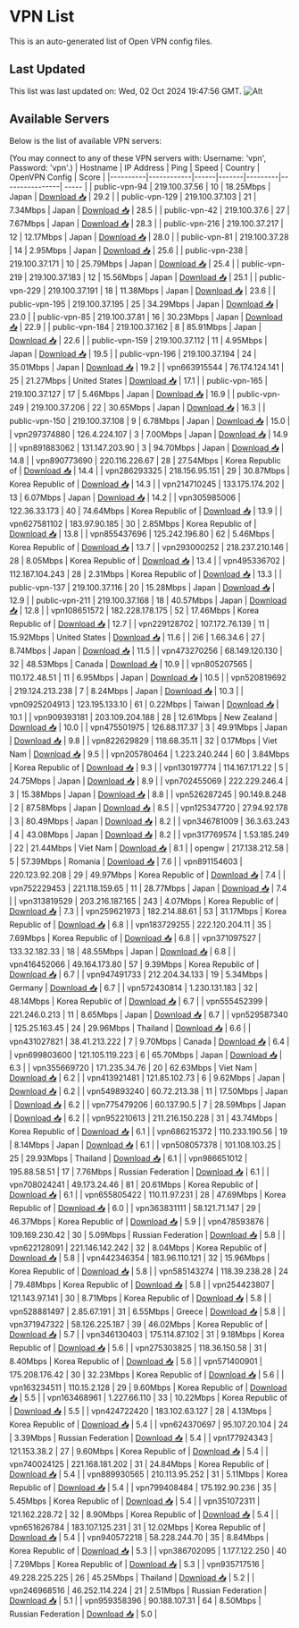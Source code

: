 # VPN List

This is an auto-generated list of Open VPN config files.

## Last Updated

This list was last updated on: Wed, 02 Oct 2024 19:47:56 GMT.
![Alt](https://repobeats.axiom.co/api/embed/186b98318ef1479477931607c1ad7d823f12451f.svg "Repobeats analytics image")

## Available Servers

Below is the list of available VPN servers:

(You may connect to any of these VPN servers with: Username: 'vpn', Password: 'vpn'.)
| Hostname | IP Address | Ping | Speed | Country | OpenVPN Config | Score |
|----------|------------|------|-------|---------|----------------| ----- |
| public-vpn-94 | 219.100.37.56 | 10 | 18.25Mbps | Japan | [Download 📥](./configs/server_0_JP.ovpn) | 29.2 |
| public-vpn-129 | 219.100.37.103 | 21 | 7.34Mbps | Japan | [Download 📥](./configs/server_1_JP.ovpn) | 28.5 |
| public-vpn-42 | 219.100.37.6 | 27 | 7.67Mbps | Japan | [Download 📥](./configs/server_2_JP.ovpn) | 28.3 |
| public-vpn-216 | 219.100.37.217 | 12 | 12.17Mbps | Japan | [Download 📥](./configs/server_3_JP.ovpn) | 28.0 |
| public-vpn-81 | 219.100.37.28 | 14 | 2.95Mbps | Japan | [Download 📥](./configs/server_4_JP.ovpn) | 25.6 |
| public-vpn-238 | 219.100.37.171 | 10 | 25.79Mbps | Japan | [Download 📥](./configs/server_5_JP.ovpn) | 25.4 |
| public-vpn-219 | 219.100.37.183 | 12 | 15.56Mbps | Japan | [Download 📥](./configs/server_6_JP.ovpn) | 25.1 |
| public-vpn-229 | 219.100.37.191 | 18 | 11.38Mbps | Japan | [Download 📥](./configs/server_7_JP.ovpn) | 23.6 |
| public-vpn-195 | 219.100.37.195 | 25 | 34.29Mbps | Japan | [Download 📥](./configs/server_8_JP.ovpn) | 23.0 |
| public-vpn-85 | 219.100.37.81 | 16 | 30.23Mbps | Japan | [Download 📥](./configs/server_9_JP.ovpn) | 22.9 |
| public-vpn-184 | 219.100.37.162 | 8 | 85.91Mbps | Japan | [Download 📥](./configs/server_10_JP.ovpn) | 22.6 |
| public-vpn-159 | 219.100.37.112 | 11 | 4.95Mbps | Japan | [Download 📥](./configs/server_11_JP.ovpn) | 19.5 |
| public-vpn-196 | 219.100.37.194 | 24 | 35.01Mbps | Japan | [Download 📥](./configs/server_12_JP.ovpn) | 19.2 |
| vpn663915544 | 76.174.124.141 | 25 | 21.27Mbps | United States | [Download 📥](./configs/server_13_US.ovpn) | 17.1 |
| public-vpn-165 | 219.100.37.127 | 17 | 5.46Mbps | Japan | [Download 📥](./configs/server_14_JP.ovpn) | 16.9 |
| public-vpn-249 | 219.100.37.206 | 22 | 30.65Mbps | Japan | [Download 📥](./configs/server_15_JP.ovpn) | 16.3 |
| public-vpn-150 | 219.100.37.108 | 9 | 6.78Mbps | Japan | [Download 📥](./configs/server_16_JP.ovpn) | 15.0 |
| vpn297374880 | 126.4.224.107 | 3 | 7.00Mbps | Japan | [Download 📥](./configs/server_17_JP.ovpn) | 14.9 |
| vpn891883062 | 131.147.203.90 | 3 | 94.70Mbps | Japan | [Download 📥](./configs/server_18_JP.ovpn) | 14.8 |
| vpn890773690 | 220.116.226.67 | 28 | 27.54Mbps | Korea Republic of | [Download 📥](./configs/server_19_KR.ovpn) | 14.4 |
| vpn286293325 | 218.156.95.151 | 29 | 30.87Mbps | Korea Republic of | [Download 📥](./configs/server_20_KR.ovpn) | 14.3 |
| vpn214710245 | 133.175.174.202 | 13 | 6.07Mbps | Japan | [Download 📥](./configs/server_21_JP.ovpn) | 14.2 |
| vpn305985006 | 122.36.33.173 | 40 | 74.64Mbps | Korea Republic of | [Download 📥](./configs/server_22_KR.ovpn) | 13.9 |
| vpn627581102 | 183.97.90.185 | 30 | 2.85Mbps | Korea Republic of | [Download 📥](./configs/server_23_KR.ovpn) | 13.8 |
| vpn855437696 | 125.242.196.80 | 62 | 5.46Mbps | Korea Republic of | [Download 📥](./configs/server_24_KR.ovpn) | 13.7 |
| vpn293000252 | 218.237.210.146 | 28 | 8.05Mbps | Korea Republic of | [Download 📥](./configs/server_25_KR.ovpn) | 13.4 |
| vpn495336702 | 112.187.104.243 | 28 | 2.31Mbps | Korea Republic of | [Download 📥](./configs/server_26_KR.ovpn) | 13.3 |
| public-vpn-137 | 219.100.37.116 | 20 | 15.28Mbps | Japan | [Download 📥](./configs/server_27_JP.ovpn) | 12.9 |
| public-vpn-211 | 219.100.37.168 | 18 | 40.57Mbps | Japan | [Download 📥](./configs/server_28_JP.ovpn) | 12.8 |
| vpn108651572 | 182.228.178.175 | 52 | 17.46Mbps | Korea Republic of | [Download 📥](./configs/server_29_KR.ovpn) | 12.7 |
| vpn229128702 | 107.172.76.139 | 11 | 15.92Mbps | United States | [Download 📥](./configs/server_30_US.ovpn) | 11.6 |
| 2i6 | 1.66.34.6 | 27 | 8.74Mbps | Japan | [Download 📥](./configs/server_31_JP.ovpn) | 11.5 |
| vpn473270256 | 68.149.120.130 | 32 | 48.53Mbps | Canada | [Download 📥](./configs/server_32_CA.ovpn) | 10.9 |
| vpn805207565 | 110.172.48.51 | 11 | 6.95Mbps | Japan | [Download 📥](./configs/server_33_JP.ovpn) | 10.5 |
| vpn520819692 | 219.124.213.238 | 7 | 8.24Mbps | Japan | [Download 📥](./configs/server_34_JP.ovpn) | 10.3 |
| vpn0925204913 | 123.195.133.10 | 61 | 0.22Mbps | Taiwan | [Download 📥](./configs/server_35_TW.ovpn) | 10.1 |
| vpn909393181 | 203.109.204.188 | 28 | 12.61Mbps | New Zealand | [Download 📥](./configs/server_36_NZ.ovpn) | 10.0 |
| vpn475501975 | 126.88.117.37 | 3 | 49.91Mbps | Japan | [Download 📥](./configs/server_37_JP.ovpn) | 9.8 |
| vpn822629829 | 118.68.35.11 | 32 | 0.17Mbps | Viet Nam | [Download 📥](./configs/server_38_VN.ovpn) | 9.5 |
| vpn205780464 | 1.223.240.244 | 60 | 3.84Mbps | Korea Republic of | [Download 📥](./configs/server_39_KR.ovpn) | 9.3 |
| vpn130197774 | 114.167.171.22 | 5 | 24.75Mbps | Japan | [Download 📥](./configs/server_40_JP.ovpn) | 8.9 |
| vpn702455069 | 222.229.246.4 | 3 | 15.38Mbps | Japan | [Download 📥](./configs/server_41_JP.ovpn) | 8.8 |
| vpn526287245 | 90.149.8.248 | 2 | 87.58Mbps | Japan | [Download 📥](./configs/server_42_JP.ovpn) | 8.5 |
| vpn125347720 | 27.94.92.178 | 3 | 80.49Mbps | Japan | [Download 📥](./configs/server_43_JP.ovpn) | 8.2 |
| vpn346781009 | 36.3.63.243 | 4 | 43.08Mbps | Japan | [Download 📥](./configs/server_44_JP.ovpn) | 8.2 |
| vpn317769574 | 1.53.185.249 | 22 | 21.44Mbps | Viet Nam | [Download 📥](./configs/server_45_VN.ovpn) | 8.1 |
| opengw | 217.138.212.58 | 5 | 57.39Mbps | Romania | [Download 📥](./configs/server_46_RO.ovpn) | 7.6 |
| vpn891154603 | 220.123.92.208 | 29 | 49.97Mbps | Korea Republic of | [Download 📥](./configs/server_47_KR.ovpn) | 7.4 |
| vpn752229453 | 221.118.159.65 | 11 | 28.77Mbps | Japan | [Download 📥](./configs/server_48_JP.ovpn) | 7.4 |
| vpn313819529 | 203.216.187.165 | 243 | 4.07Mbps | Korea Republic of | [Download 📥](./configs/server_49_KR.ovpn) | 7.3 |
| vpn259621973 | 182.214.88.61 | 53 | 31.17Mbps | Korea Republic of | [Download 📥](./configs/server_50_KR.ovpn) | 6.8 |
| vpn183729255 | 222.120.204.11 | 35 | 7.69Mbps | Korea Republic of | [Download 📥](./configs/server_51_KR.ovpn) | 6.8 |
| vpn371097527 | 133.32.182.33 | 18 | 48.55Mbps | Japan | [Download 📥](./configs/server_52_JP.ovpn) | 6.8 |
| vpn416452066 | 49.164.173.80 | 57 | 9.39Mbps | Korea Republic of | [Download 📥](./configs/server_53_KR.ovpn) | 6.7 |
| vpn947491733 | 212.204.34.133 | 19 | 5.34Mbps | Germany | [Download 📥](./configs/server_54_DE.ovpn) | 6.7 |
| vpn572430814 | 1.230.131.183 | 32 | 48.14Mbps | Korea Republic of | [Download 📥](./configs/server_55_KR.ovpn) | 6.7 |
| vpn555452399 | 221.246.0.213 | 11 | 8.65Mbps | Japan | [Download 📥](./configs/server_56_JP.ovpn) | 6.7 |
| vpn529587340 | 125.25.163.45 | 24 | 29.96Mbps | Thailand | [Download 📥](./configs/server_57_TH.ovpn) | 6.6 |
| vpn431027821 | 38.41.213.222 | 7 | 9.70Mbps | Canada | [Download 📥](./configs/server_58_CA.ovpn) | 6.4 |
| vpn699803600 | 121.105.119.223 | 6 | 65.70Mbps | Japan | [Download 📥](./configs/server_59_JP.ovpn) | 6.3 |
| vpn355669720 | 171.235.34.76 | 20 | 62.63Mbps | Viet Nam | [Download 📥](./configs/server_60_VN.ovpn) | 6.2 |
| vpn413921481 | 121.85.102.73 | 6 | 9.62Mbps | Japan | [Download 📥](./configs/server_61_JP.ovpn) | 6.2 |
| vpn549893240 | 60.72.213.38 | 11 | 17.50Mbps | Japan | [Download 📥](./configs/server_62_JP.ovpn) | 6.2 |
| vpn775479206 | 60.137.90.5 | 7 | 28.59Mbps | Japan | [Download 📥](./configs/server_63_JP.ovpn) | 6.2 |
| vpn952210613 | 211.216.150.228 | 31 | 43.74Mbps | Korea Republic of | [Download 📥](./configs/server_64_KR.ovpn) | 6.1 |
| vpn686215372 | 110.233.190.56 | 19 | 8.14Mbps | Japan | [Download 📥](./configs/server_65_JP.ovpn) | 6.1 |
| vpn508057378 | 101.108.103.25 | 25 | 29.93Mbps | Thailand | [Download 📥](./configs/server_66_TH.ovpn) | 6.1 |
| vpn986651012 | 195.88.58.51 | 17 | 7.76Mbps | Russian Federation | [Download 📥](./configs/server_67_RU.ovpn) | 6.1 |
| vpn708024241 | 49.173.24.46 | 81 | 20.61Mbps | Korea Republic of | [Download 📥](./configs/server_68_KR.ovpn) | 6.1 |
| vpn655805422 | 110.11.97.231 | 28 | 47.69Mbps | Korea Republic of | [Download 📥](./configs/server_69_KR.ovpn) | 6.0 |
| vpn363831111 | 58.121.71.147 | 29 | 46.37Mbps | Korea Republic of | [Download 📥](./configs/server_70_KR.ovpn) | 5.9 |
| vpn478593876 | 109.169.230.42 | 30 | 5.09Mbps | Russian Federation | [Download 📥](./configs/server_71_RU.ovpn) | 5.8 |
| vpn622128091 | 221.146.142.242 | 32 | 8.04Mbps | Korea Republic of | [Download 📥](./configs/server_72_KR.ovpn) | 5.8 |
| vpn442346354 | 183.96.110.121 | 32 | 15.96Mbps | Korea Republic of | [Download 📥](./configs/server_73_KR.ovpn) | 5.8 |
| vpn585143274 | 118.39.238.28 | 24 | 79.48Mbps | Korea Republic of | [Download 📥](./configs/server_74_KR.ovpn) | 5.8 |
| vpn254423807 | 121.143.97.141 | 30 | 8.71Mbps | Korea Republic of | [Download 📥](./configs/server_75_KR.ovpn) | 5.8 |
| vpn528881497 | 2.85.67.191 | 31 | 6.55Mbps | Greece | [Download 📥](./configs/server_76_GR.ovpn) | 5.8 |
| vpn371947322 | 58.126.225.187 | 39 | 46.02Mbps | Korea Republic of | [Download 📥](./configs/server_77_KR.ovpn) | 5.7 |
| vpn346130403 | 175.114.87.102 | 31 | 9.18Mbps | Korea Republic of | [Download 📥](./configs/server_78_KR.ovpn) | 5.6 |
| vpn275303825 | 118.36.150.58 | 31 | 8.40Mbps | Korea Republic of | [Download 📥](./configs/server_79_KR.ovpn) | 5.6 |
| vpn571400901 | 175.208.176.42 | 30 | 32.23Mbps | Korea Republic of | [Download 📥](./configs/server_80_KR.ovpn) | 5.6 |
| vpn163234511 | 110.15.2.128 | 29 | 9.60Mbps | Korea Republic of | [Download 📥](./configs/server_81_KR.ovpn) | 5.5 |
| vpn163468961 | 1.227.66.110 | 33 | 10.22Mbps | Korea Republic of | [Download 📥](./configs/server_82_KR.ovpn) | 5.5 |
| vpn424722420 | 183.102.63.127 | 28 | 4.13Mbps | Korea Republic of | [Download 📥](./configs/server_83_KR.ovpn) | 5.4 |
| vpn624370697 | 95.107.20.104 | 24 | 3.39Mbps | Russian Federation | [Download 📥](./configs/server_84_RU.ovpn) | 5.4 |
| vpn177924343 | 121.153.38.2 | 27 | 9.60Mbps | Korea Republic of | [Download 📥](./configs/server_85_KR.ovpn) | 5.4 |
| vpn740024125 | 221.168.181.202 | 31 | 24.84Mbps | Korea Republic of | [Download 📥](./configs/server_86_KR.ovpn) | 5.4 |
| vpn889930565 | 210.113.95.252 | 31 | 5.11Mbps | Korea Republic of | [Download 📥](./configs/server_87_KR.ovpn) | 5.4 |
| vpn799408484 | 175.192.90.236 | 35 | 5.45Mbps | Korea Republic of | [Download 📥](./configs/server_88_KR.ovpn) | 5.4 |
| vpn351072311 | 121.162.228.72 | 32 | 8.90Mbps | Korea Republic of | [Download 📥](./configs/server_89_KR.ovpn) | 5.4 |
| vpn651626784 | 183.107.125.231 | 31 | 12.02Mbps | Korea Republic of | [Download 📥](./configs/server_90_KR.ovpn) | 5.4 |
| vpn940572218 | 58.228.244.70 | 35 | 8.84Mbps | Korea Republic of | [Download 📥](./configs/server_91_KR.ovpn) | 5.3 |
| vpn386702095 | 1.177.122.250 | 40 | 7.29Mbps | Korea Republic of | [Download 📥](./configs/server_92_KR.ovpn) | 5.3 |
| vpn935717516 | 49.228.225.225 | 26 | 45.25Mbps | Thailand | [Download 📥](./configs/server_93_TH.ovpn) | 5.2 |
| vpn246968516 | 46.252.114.224 | 21 | 2.51Mbps | Russian Federation | [Download 📥](./configs/server_94_RU.ovpn) | 5.1 |
| vpn959358396 | 90.188.107.31 | 64 | 8.50Mbps | Russian Federation | [Download 📥](./configs/server_95_RU.ovpn) | 5.0 |
